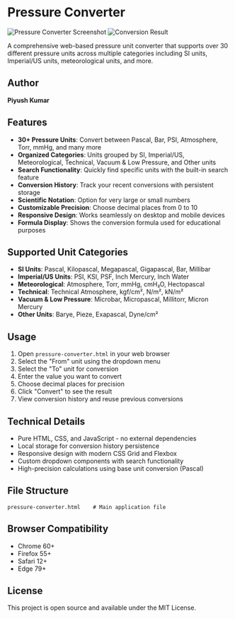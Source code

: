 # Pressure Converter

![Pressure Converter Screenshot](screenshots/pressure-converter-main.png)
![Conversion Result](screenshots/pressure-converter-result.png)

A comprehensive web-based pressure unit converter that supports over 30 different pressure units across multiple categories including SI units, Imperial/US units, meteorological units, and more.

## Author
**Piyush Kumar**

## Features

- **30+ Pressure Units**: Convert between Pascal, Bar, PSI, Atmosphere, Torr, mmHg, and many more
- **Organized Categories**: Units grouped by SI, Imperial/US, Meteorological, Technical, Vacuum & Low Pressure, and Other units
- **Search Functionality**: Quickly find specific units with the built-in search feature
- **Conversion History**: Track your recent conversions with persistent storage
- **Scientific Notation**: Option for very large or small numbers
- **Customizable Precision**: Choose decimal places from 0 to 10
- **Responsive Design**: Works seamlessly on desktop and mobile devices
- **Formula Display**: Shows the conversion formula used for educational purposes

## Supported Unit Categories

- **SI Units**: Pascal, Kilopascal, Megapascal, Gigapascal, Bar, Millibar
- **Imperial/US Units**: PSI, KSI, PSF, Inch Mercury, Inch Water
- **Meteorological**: Atmosphere, Torr, mmHg, cmH₂O, Hectopascal
- **Technical**: Technical Atmosphere, kgf/cm², N/m², kN/m²
- **Vacuum & Low Pressure**: Microbar, Micropascal, Millitorr, Micron Mercury
- **Other Units**: Barye, Pieze, Exapascal, Dyne/cm²

## Usage

1. Open `pressure-converter.html` in your web browser
2. Select the "From" unit using the dropdown menu
3. Select the "To" unit for conversion
4. Enter the value you want to convert
5. Choose decimal places for precision
6. Click "Convert" to see the result
7. View conversion history and reuse previous conversions

## Technical Details

- Pure HTML, CSS, and JavaScript - no external dependencies
- Local storage for conversion history persistence
- Responsive design with modern CSS Grid and Flexbox
- Custom dropdown components with search functionality
- High-precision calculations using base unit conversion (Pascal)

## File Structure

```
pressure-converter.html    # Main application file
```

## Browser Compatibility

- Chrome 60+
- Firefox 55+
- Safari 12+
- Edge 79+

## License

This project is open source and available under the MIT License.
